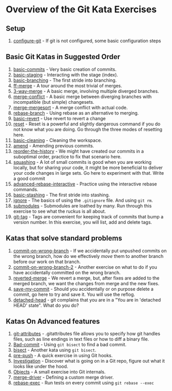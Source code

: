 # Overview of the Git Kata Exercises

## Setup

1. [configure-git](configure-git/README.md) - If git is not configured, some basic configuration steps

## Basic Git Katas in Suggested Order

1. [basic-commits](b01-basic-commits/README.md) - Very basic creation of commits.
2. [basic-staging](b02-basic-staging/README.md) - Interacting with the stage (index).
3. [basic-branching](b03-basic-branching/README.md) - The first stride into branching.
4. [ff-merge](b04-ff-merge/README.md) - A tour around the most trivial of merges.
5. [3-way-merge](b05-3-way-merge/README.md) - A basic merge, involving multiple diverged branches.
6. [merge-conflict](b06-merge-conflict/README.md) - A basic merge between diverging branches with incompatible (but simple) changesets.
7. [merge-mergesort](b07-merge-mergesort/README.md) - A merge conflict with actual code.
8. [rebase-branch](b08-rebase-branch/README.md) - Using rebase as an alternative to merging.
9. [basic-revert](b09-basic-revert/README.md) - Use revert to revert a change
10. [reset](b10-reset/README.md) - Reset is a powerful and slightly dangerous command if you do not know what you are doing. Go through the three modes of resetting here.
11. [basic-cleaning](b11-basic-cleaning/README.md) - Cleaning the workspace.
12. [amend](b12-amend/README.md) - Amending previous commits.
13. [reorder-the-history](b13-reorder-the-history/README.md) - We might have created our commits in a suboptimal order, practice to fix that scenario here.
14. [squashing](b14-squashing/README.md) - A lot of small commits is good when you are working locally, but for sharing your code, it might be more beneficial to deliver your code changes in large sets. Go here to experiment with that. Write a good commit
15. [advanced-rebase-interactive](b15-advanced-rebase-interactive/README.md) - Practice using the interactive rebase commands.
16. [basic-stashing](b16-basic-stashing/README.md) - The first stride into stashing.
17. [ignore](b17-ignore/README.md) - The basics of using the `.gitignore` file. And using `git rm`.
18. [submodules](b18-submodules/README.md) - Submodules are loathed by many. Run through this exercise to see what the ruckus is all about.
19. [git-tag](b19-git-tag//README.md) - Tags are convenient for keeping track of commits that bump a version number. In this exercise, you will list, add and delete tags.

## Katas that solve standard problems

1. [commit-on-wrong-branch](p01-commit-on-wrong-branch/README.md) - If we accidentally put unpushed commits on the wrong branch, how do we effectively _move_ them to another branch before our work on that branch.
2. [commit-on-wrong-branch-2](p02-commit-on-wrong-branch-2/README.md) - Another exercise on what to do if you have accidentally committed on the wrong branch.
3. [reverted-merge](p03-reverted-merge/README.md) - We revert a merge, but, after fixes are added to the merged branch, we want the changes from merge and the new fixes.
4. [save-my-commit](p04-save-my-commit/README.md) - Should you accidentally or on purpose delete a commit, go here to try and save it. You will use the reflog.
5. [detached-head](p05-detached-head/README.md) - git complains that you are in a "You are in 'detached HEAD' state". What do you do?

## Katas On Advanced features

1. [git-attributes](a01-git-attributes/README.md) - .gitattributes file allows you to specify how git handles files, such as line endings in text files or how to diff a binary file.
2. [Bad-commit](a02-bad-commit/README.md) - Using `git bisect` to find a bad commit.
3. [bisect](a03-bisect/README.md) - Another kata using `git bisect`.
4. [pre-push](a04-pre-push/README.md) - A quick exercise in using Git hooks.
5. [Investigation](a05-investigation/README.md) - Discover what is going on in a Git repo, figure out what it looks like under the hood.
6. [Objects](a06-objects/README.md) - A small exercise into Git internals.
7. [merge-driver](a07-merge-driver/README.md) - Defining a custom merge driver.
8. [rebase-exec](a08-rebase-exec/README.md) - Run tests on every commit using `git rebase --exec`
